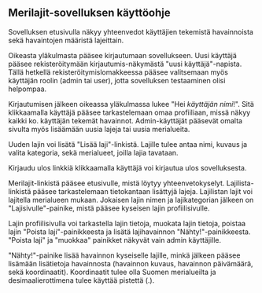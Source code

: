 ## Merilajit-sovelluksen käyttöohje

Sovelluksen etusivulla näkyy yhteenvedot käyttäjien tekemistä havainnoista sekä havaintojen määristä lajeittain.

Oikeasta yläkulmasta pääsee kirjautumaan sovellukseen. Uusi käyttäjä pääsee rekisteröitymään kirjautumis-näkymästä "uusi käyttäjä"-napista. Tällä hetkellä rekisteröitymislomakkeessa pääsee valitsemaan myös käyttäjän roolin (admin tai user), jotta sovelluksen testaaminen olisi helpompaa. 

Kirjautumisen jälkeen oikeassa yläkulmassa lukee "Hei _käyttäjän_ _nimi_!". Sitä klikkaamalla käyttäjä pääsee tarkastelemaan omaa profiiliaan, missä näkyy kaikki ko. käyttäjän tekemät havainnot. Admin-käyttäjät pääsevät omalta sivulta myös lisäämään uusia lajeja tai uusia merialueita.

Uuden lajin voi lisätä "Lisää laji"-linkistä. Lajille tulee antaa nimi, kuvaus ja valita kategoria, sekä merialueet, joilla lajia tavataan.

Kirjaudu ulos linkkiä klikkaamalla käyttäjä voi kirjautua ulos sovelluksesta. 

Merilajit-linkistä pääsee etusivulle, mistä löytyy yhteenvetokyselyt. Lajilista-linkistä pääsee tarkastelemaan tietokantaan lisättyjä lajeja. Lajilistan lajit voi lajitella merialueen mukaan. Jokaisen lajin nimen ja lajikategorian jälkeen on "Lajisivulle"-painike, mistä pääsee kyseisen lajin profiilisivulle. 

Lajin profiilisivulla voi tarkastella lajin tietoja, muokata lajin tietoja, poistaa lajin "Poista laji"-painikkeesta ja lisätä lajihavainnon "Nähty!"-painikkeesta. "Poista laji" ja "muokkaa" painikket näkyvät vain admin käyttäjille.

"Nähty!"-painike lisää havainnon kyseiselle lajille, minkä jälkeen pääsee lisämään lisätietoja havainnosta (havainnon kuvaus, havainnon päivämäärä, sekä koordinaatit). Koordinaatit tulee olla Suomen merialueilta ja desimaalierottimena tulee käyttää pistettä (.). 

